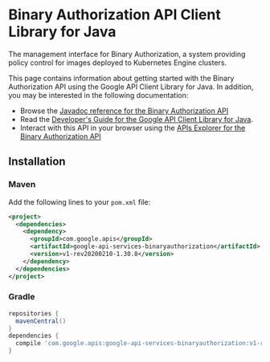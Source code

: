 # Binary Authorization API Client Library for Java

The management interface for Binary Authorization, a system providing policy control for images deployed to Kubernetes Engine clusters.


This page contains information about getting started with the Binary Authorization API
using the Google API Client Library for Java. In addition, you may be interested
in the following documentation:

* Browse the [Javadoc reference for the Binary Authorization API][javadoc]
* Read the [Developer's Guide for the Google API Client Library for Java][google-api-client].
* Interact with this API in your browser using the [APIs Explorer for the Binary Authorization API][api-explorer]

## Installation

### Maven

Add the following lines to your `pom.xml` file:

```xml
<project>
  <dependencies>
    <dependency>
      <groupId>com.google.apis</groupId>
      <artifactId>google-api-services-binaryauthorization</artifactId>
      <version>v1-rev20200210-1.30.8</version>
    </dependency>
  </dependencies>
</project>
```

### Gradle

```gradle
repositories {
  mavenCentral()
}
dependencies {
  compile 'com.google.apis:google-api-services-binaryauthorization:v1-rev20200210-1.30.8'
}
```

[javadoc]: https://googleapis.dev/java/google-api-services-binaryauthorization/latest/index.html
[google-api-client]: https://github.com/googleapis/google-api-java-client/
[api-explorer]: https://developers.google.com/apis-explorer/#p/binaryauthorization/v1/
